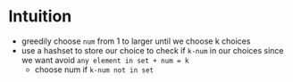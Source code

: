 # Intuition

- greedily choose `num` from 1 to larger until we choose k choices
- use a hashset to store our choice to check if `k-num` in our choices since we want avoid `any element in set + num = k`
  - choose num if `k-num not in set`